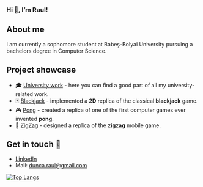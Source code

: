 ### Hi 👋, I’m Raul!
## About me
I am currently a sophomore student at Babeș-Bolyai University pursuing a bachelors degree in Computer Science.

## Project showcase
- 🎓 [University work](https://github.com/raul-dunca/university-work) - here you can find a good part of all my university-related work.
- 🃏 [Blackjack](https://github.com/raul-dunca/blackjack) - implemented a **2D** replica of the classical **blackjack** game.
- 🎮 [Pong](https://github.com/raul-dunca/pong) - created a replica of one of the first computer games ever invented **pong**.
- 💠 [ZigZag](https://github.com/raul-dunca/zigzag) - designed a replica of the **zigzag** mobile game.

## Get in touch 📧
- [LinkedIn](https://www.linkedin.com/in/raul-dunca-a79a681a9/)
- Mail: dunca.raul@gmail.com
<!---
raul-dunca/raul-dunca is a ✨ special ✨ repository because its `README.md` (this file) appears on your GitHub profile.
You can click the Preview link to take a look at your changes.
--->

[![Top Langs](https://github-readme-stats.vercel.app/api/top-langs/?username=raul-dunca&exclude_repo=pong,zigzag&layout=compact&langs_count=12)](https://github.com/anuraghazra/github-readme-stats)

